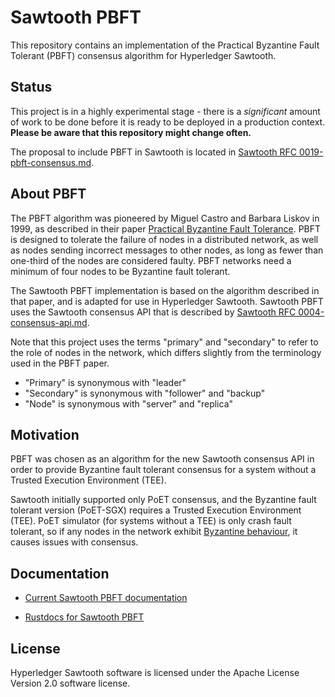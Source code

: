 # Sawtooth PBFT

This repository contains an implementation of the Practical Byzantine Fault
Tolerant (PBFT) consensus algorithm for Hyperledger Sawtooth.

## Status
This project is in a highly experimental stage - there is a *significant* amount
of work to be done before it is ready to be deployed in a production context.
**Please be aware that this repository might change often.**

The proposal to include PBFT in Sawtooth is located in [Sawtooth RFC
0019-pbft-consensus.md](https://github.com/hyperledger/sawtooth-rfcs/blob/master/text/0019-pbft-consensus.md).

## About PBFT
The PBFT algorithm was pioneered by Miguel Castro and Barbara Liskov in 1999, as
described in their paper [Practical Byzantine Fault
Tolerance](https://www.usenix.org/legacy/events/osdi99/full_papers/castro/castro_html/castro.html).
PBFT is designed to tolerate the failure of nodes in a distributed network, as
well as nodes sending incorrect messages to other nodes, as long as fewer than
one-third of the nodes are considered faulty. PBFT networks need a minimum of
four nodes to be Byzantine fault tolerant.

The Sawtooth PBFT implementation is based on the algorithm described in that
paper, and is adapted for use in Hyperledger Sawtooth. Sawtooth PBFT uses the
Sawtooth consensus API that is described by [Sawtooth RFC
0004-consensus-api.md](https://github.com/hyperledger/sawtooth-rfcs/blob/master/text/0004-consensus-api.md).

Note that this project uses the terms "primary" and "secondary" to refer to
the role of nodes in the network, which differs slightly from the terminology
used in the PBFT paper.

- "Primary" is synonymous with "leader"
- "Secondary" is synonymous with "follower" and "backup"
- "Node" is synonymous with "server" and "replica"

## Motivation
PBFT was chosen as an algorithm for the new Sawtooth consensus API in
order to provide Byzantine fault tolerant consensus for a system without a
Trusted Execution Environment (TEE).

Sawtooth initially supported only PoET consensus, and the Byzantine fault
tolerant version (PoET-SGX) requires a Trusted Execution Environment (TEE).
PoET simulator (for systems without a TEE) is only crash fault tolerant, so if
any nodes in the network exhibit [Byzantine
behaviour](https://en.wikipedia.org/wiki/Byzantine_fault_tolerance#Byzantine_Generals'_Problem),
it causes issues with consensus.

## Documentation

- [Current Sawtooth PBFT documentation](https://sawtooth.hyperledger.org/docs/#sawtooth-pbft)

- [Rustdocs for Sawtooth PBFT](https://sawtooth.hyperledger.org/docs/pbft/nightly/master/pbft_doc/pbft_engine/index.html)

## License

Hyperledger Sawtooth software is licensed under the Apache License Version 2.0
software license.
